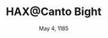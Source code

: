 ---
title: "HAX@Canto Bight"
date: May 4, 1185
location: Canto Bight, Cantonica
cover: "/assets/images/cms_uploads/grapes.jpg"
website_url:
---